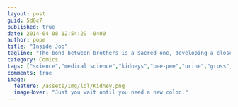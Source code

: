 ```yaml
---
layout: post
guid: 5d6c7
published: true
date: 2014-04-08 12:54:29 -0400
author: pope
title: "Inside Job"
tagline: "The bond between brothers is a sacred one, developing a closeness that many other people will never know in their lives. Sometimes... it\'s a little bit too close."
category: Comics
tags: ["science","medical science","kidneys","pee-pee","urine","gross","NO NOT MY BLADDER","brotherly love","the family that pees together","a truly selfless act"]
comments: true 
image:
  feature: /assets/img/lol/Kidney.png
  imageHover: "Just you wait until you need a new colon."
---
```


